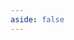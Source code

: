 ```yaml
---
aside: false
---
```


<script setup>
import DownloadPage from '@theme/components/download/DownloadPage.vue';
</script>

<ClientOnly>
  <DownloadPage owner="KiteMC" repo="VerifyMC" />
</ClientOnly>
 